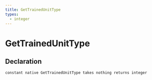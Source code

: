 ```yaml
---
title: GetTrainedUnitType
types:
  - integer
---
```


# GetTrainedUnitType

## Declaration

```
constant native GetTrainedUnitType takes nothing returns integer
```